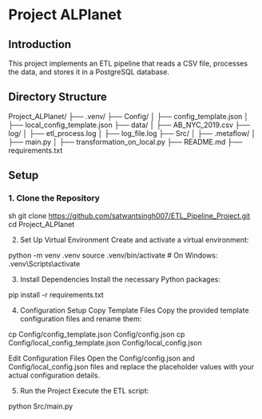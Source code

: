 # Project ALPlanet

## Introduction

This project implements an ETL pipeline that reads a CSV file, processes the data, and stores it in a PostgreSQL database.

## Directory Structure

Project_ALPlanet/
├── .venv/
├── Config/
│ ├── config_template.json
│ ├── local_config_template.json
├── data/
│ ├── AB_NYC_2019.csv
├── log/
│ ├── etl_process.log
│ ├── log_file.log
├── Src/
│ ├── .metaflow/
│ ├── main.py
│ ├── transformation_on_local.py
├── README.md
├── requirements.txt


## Setup

### 1. Clone the Repository

sh
git clone https://github.com/satwantsingh007/ETL_Pipeline_Project.git
cd Project_ALPlanet

2. Set Up Virtual Environment
Create and activate a virtual environment:

python -m venv .venv
source .venv/bin/activate   # On Windows: .venv\Scripts\activate

3. Install Dependencies
Install the necessary Python packages:

pip install -r requirements.txt

4. Configuration Setup
Copy Template Files
Copy the provided template configuration files and rename them:

cp Config/config_template.json Config/config.json
cp Config/local_config_template.json Config/local_config.json

Edit Configuration Files
Open the Config/config.json and Config/local_config.json files and replace the placeholder values with your actual configuration details.

5. Run the Project
Execute the ETL script:

python Src/main.py


